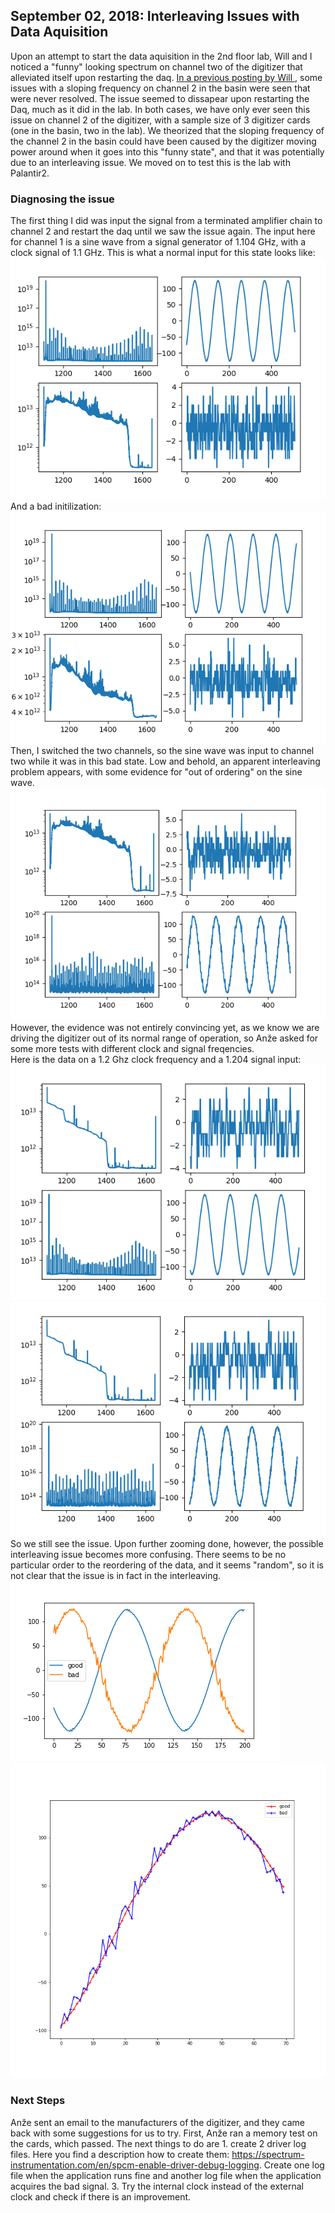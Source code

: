 ## September 02, 2018: Interleaving Issues with Data Aquisition 
Upon an attempt to start the data aquisition in the 2nd floor lab, Will and I noticed a "funny" looking spectrum on channel two of the digitizer that alleviated itself upon restarting the daq. [In a previous posting by Will ](../20180708_Chan2_High_Frew/index.md), some issues with a sloping frequency on channel 2 in the basin were seen that were never resolved. The issue seemed to dissapear upon restarting the Daq, much as it did in the lab. In both cases, we have only ever seen this issue on channel 2 of the digitizer, with a sample size of 3 digitizer cards (one in the basin, two in the lab). We theorized that the sloping frequency of the channel 2 in the basin could have been caused by the digitizer moving power around when it goes into this "funny state", and that it was potentially due to an interleaving issue. We moved on to test this is the lab with Palantir2.
    
### Diagnosing the issue 
The first thing I did was input the signal from a terminated amplifier chain to channel 2 and restart the daq until we saw the issue again. The input here for channel 1 is a sine wave from a signal generator of 1.104 GHz, with a clock signal of 1.1 GHz. 
This is what a normal input for this state looks like:  
![Picture](Normal.png)  
And a bad initilization:  
![Picture2](Bad_start.png)  
Then, I switched the two channels, so the sine wave was input to channel two while it was in this bad state. Low and behold, an apparent interleaving problem appears, with some evidence for "out of ordering" on the sine wave.   
![Picture3](Channelswitch.png)  
However, the evidence was not entirely convincing yet, as we know we are driving the digitizer out of its normal range of operation, so Anže asked for some more tests with different clock and signal freqencies.   
Here is the data on a 1.2 Ghz clock frequency and a 1.204 signal input:  
![Picture4](good_wave_1_2.png)  
![Picture5](bad_wave_1_2.png)  
So we still see the issue. Upon further zooming done, however, the possible interleaving issue becomes more confusing. There seems to be no particular order to the reordering of the data, and it seems "random", so it is not clear that the issue is in fact in the interleaving.  
![Picture6](plt1.png)  
![Picture7](plt2.png)  

### Next Steps
Anže sent an email to the manufacturers of the digitizer, and they came back with some suggestions for us to try. First, Anže ran a memory test on the cards, which passed. The next things to do are 1. create 2 driver log files. Here you find a description how to create them: https://spectrum-instrumentation.com/en/spcm-enable-driver-debug-logging. Create one log file when the application runs fine and another log file when the application acquires the bad signal. 3. Try the internal clock instead of the external clock and check if there is an improvement.

